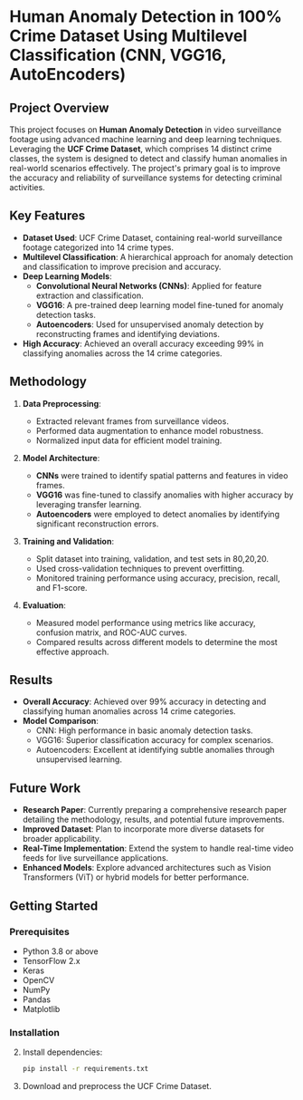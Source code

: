 # Human Anomaly Detection in 100% Crime Dataset Using Multilevel Classification (CNN, VGG16, AutoEncoders)

## Project Overview
This project focuses on **Human Anomaly Detection** in video surveillance footage using advanced machine learning and deep learning techniques. Leveraging the **UCF Crime Dataset**, which comprises 14 distinct crime classes, the system is designed to detect and classify human anomalies in real-world scenarios effectively. The project's primary goal is to improve the accuracy and reliability of surveillance systems for detecting criminal activities.

## Key Features
- **Dataset Used**: UCF Crime Dataset, containing real-world surveillance footage categorized into 14 crime types.
- **Multilevel Classification**: A hierarchical approach for anomaly detection and classification to improve precision and accuracy.
- **Deep Learning Models**:
  - **Convolutional Neural Networks (CNNs)**: Applied for feature extraction and classification.
  - **VGG16**: A pre-trained deep learning model fine-tuned for anomaly detection tasks.
  - **Autoencoders**: Used for unsupervised anomaly detection by reconstructing frames and identifying deviations.
- **High Accuracy**: Achieved an overall accuracy exceeding 99% in classifying anomalies across the 14 crime categories.

## Methodology
1. **Data Preprocessing**: 
   - Extracted relevant frames from surveillance videos.
   - Performed data augmentation to enhance model robustness.
   - Normalized input data for efficient model training.

2. **Model Architecture**:
   - **CNNs** were trained to identify spatial patterns and features in video frames.
   - **VGG16** was fine-tuned to classify anomalies with higher accuracy by leveraging transfer learning.
   - **Autoencoders** were employed to detect anomalies by identifying significant reconstruction errors.

3. **Training and Validation**:
   - Split dataset into training, validation, and test sets in 80,20,20.
   - Used cross-validation techniques to prevent overfitting.
   - Monitored training performance using accuracy, precision, recall, and F1-score.

4. **Evaluation**:
   - Measured model performance using metrics like accuracy, confusion matrix, and ROC-AUC curves.
   - Compared results across different models to determine the most effective approach.

## Results
- **Overall Accuracy**: Achieved over 99% accuracy in detecting and classifying human anomalies across 14 crime categories.
- **Model Comparison**:
  - CNN: High performance in basic anomaly detection tasks.
  - VGG16: Superior classification accuracy for complex scenarios.
  - Autoencoders: Excellent at identifying subtle anomalies through unsupervised learning.

## Future Work
- **Research Paper**: Currently preparing a comprehensive research paper detailing the methodology, results, and potential future improvements.
- **Improved Dataset**: Plan to incorporate more diverse datasets for broader applicability.
- **Real-Time Implementation**: Extend the system to handle real-time video feeds for live surveillance applications.
- **Enhanced Models**: Explore advanced architectures such as Vision Transformers (ViT) or hybrid models for better performance.

## Getting Started
### Prerequisites
- Python 3.8 or above
- TensorFlow 2.x
- Keras
- OpenCV
- NumPy
- Pandas
- Matplotlib

### Installation
2. Install dependencies:
   ```bash
   pip install -r requirements.txt
   ```
3. Download and preprocess the UCF Crime Dataset.

